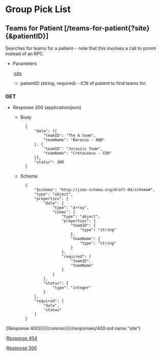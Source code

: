 # Group Pick List

## Teams for Patient [/teams-for-patient{?site}{&patientID}]

Searches for teams for a patient-- note that this involves a call to pcmm instead of an RPC.

+ Parameters

    :[site]({{{common}}}/parameters/site.md)
    
    + patientID (string, required) - ICN of patient to find teams for.

### GET

+ Response 200 (application/json)

    + Body

            {
                "data": [{
                    "teamID": "The A team",
                    "teamName": "Baracus - ABB"
                }, {
                    "teamID": "Jurassic Team",
                    "teamName": "Cretaceous - CDD"
                }],
                "status": 200
            }

    + Schema

            {
                "$schema": "http://json-schema.org/draft-04/schema#",
                "type": "object",
                "properties": {
                    "data": {
                        "type": "array",
                        "items": {
                            "type": "object",
                            "properties": {
                                "teamID": {
                                    "type": "string"
                                },
                                "teamName": {
                                    "type": "string"
                                }
                            },
                            "required": [
                                "teamID",
                                "teamName"
                            ]
                        }
                    },
                    "status": {
                        "type": "integer"
                    }
                },
                "required": [
                    "data",
                    "status"
                ]
            }

:[Response 400]({{{common}}}/responses/400.md name:"site")

:[Response 404]({{{common}}}/responses/404.md)

:[Response 500]({{{common}}}/responses/500.md)
